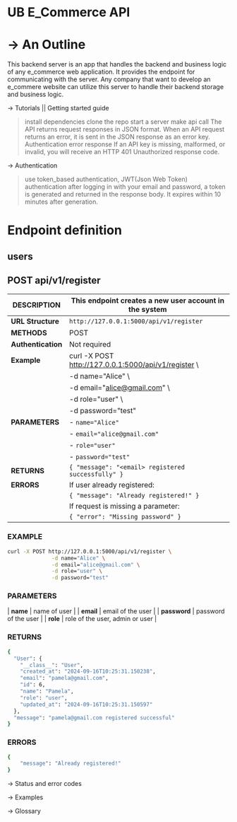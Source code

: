 UB E_Commerce API
=================
-> An Outline
  ===========
  This backend server is an app that handles the backend and business logic of any e_commerce web application. It provides the endpoint for communicating with the server. Any company that want to develop an e_commere website can utilize this server to handle their backend storage and business logic.

-> Tutorials || Getting started guide
  > install dependencies
  > clone the repo
  > start a server
  > make api call
  > The API returns request responses in JSON format. When an API request returns an error, it is sent in the JSON response as an error key.
  > Authentication error response
      If an API key is missing, malformed, or invalid, you will receive an HTTP 401 Unauthorized response code.


-> Authentication
  > use token_based authentication, JWT(Json Web Token) authentication
  > after logging in with your email and password, a token is generated and returned in the response body. It expires within 10 minutes after generation.

  Endpoint definition
  ===================
  users
  -----
  POST api/v1/register
  --------------------
| **DESCRIPTION**    | This endpoint creates a new user account in the system |
|--------------------|--------------------------------------------------------|
| **URL Structure**   | `http://127.0.0.1:5000/api/v1/register`               |
| **METHODS**         | POST                                                  |
| **Authentication**  | Not required                                           |
| **Example**         | curl -X POST http://127.0.0.1:5000/api/v1/register \   |
|                     |   -d name="Alice" \                                   |
|                     |   -d email="alice@gmail.com" \                        |
|                     |   -d role="user" \                                    |
|                     |   -d password="test"                                  |
| **PARAMETERS**      | - `name="Alice"` <br>                                  |
|                     | - `email="alice@gmail.com"` <br>                       |
|                     | - `role="user"` <br>                                   |
|                     | - `password="test"`                                    |
| **RETURNS**         | `{ "message": "<email> registered successfully" }`     |
| **ERRORS**          | If user already registered:                            |
|                     | `{ "message": "Already registered!" }`                |
|                     | If request is missing a parameter:                    |
|                     | `{ "error": "Missing password" }`                     |

### EXAMPLE  

```bash
curl -X POST http://127.0.0.1:5000/api/v1/register \
              -d name="Alice" \
              -d email="alice@gmail.com" \
              -d role="user" \
              -d password="test"
```
### PARAMETERS
| **name**     | name of user                    |
| **email**    | email of the user               |
| **password** | password of the user            |
| **role**     | role of the user, admin or user |

### RETURNS

```bash
{
  "User": {
    "__class__": "User",
    "created_at": "2024-09-16T10:25:31.150238",
    "email": "pamela@gmail.com",
    "id": 6,
    "name": "Pamela",
    "role": "user",
    "updated_at": "2024-09-16T10:25:31.150597"
  },
  "message": "pamela@gmail.com registered successful"
}
```
### ERRORS

```bash
{
    "message": "Already registered!" 
}
```


-> Status and error codes

-> Examples

-> Glossary